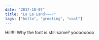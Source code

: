 ```yaml
---
date: "2017-10-07"
title: "La La Land~~~~"
tags: ["hello", "greeting", "cool"]
---
```


Hi!!!!!
Why the font is still same? yoooooooo